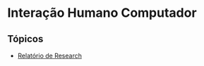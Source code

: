 # Interação Humano Computador
## Tópicos

* [Relatório de Research](/src/research.md)




























